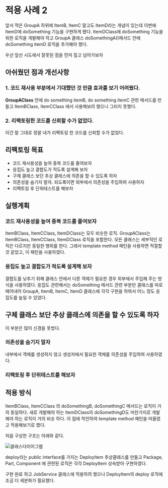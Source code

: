 # 적용 사례 2
앞서 적은 GroupA 하위에 ItemB, ItemC 말고도 ItemD라는 개념이 있는데 이번에 ItemD에 doSomething 기능을 구현하게 됐다. ItemDClass에 doSomething 기능을 위한 로직을 개발해야 하고 GroupA 클래스 doSomethingA()메서드 안에 doSomething itemD 로직을 추가해야 했다.

우선 앞선 시도에서 잘못된 점을 먼저 짚고 넘어가보자
## 아쉬웠던 점과 개선사항
### 1. 코드 재사용 부분에서 기대했던 것 만큼 효과를 보기 어려웠다.
**GroupAClass** 안에 do something itemB, do something itemC 관련 메서드를 만들고 ItemBClass, ItemCClass 에서 사용해보려 했으나 그러지 못했다.
### 2. 리팩토링한 코드를 신뢰할 수가 없었다.
이건 말 그대로 정말 내가 리팩토링 한 코드를 신뢰할 수가 없었다. 
## 리팩토링 목표
* 코드 재사용성을 높여 중복 코드를 줄여보자
* 응집도 높고 결합도가 적도록 설계해 보자
* 구체 클래스 보단 추상 클래스에 의존을 할 수 있도록 하자
* 의존성을 숨기지 말자. 되도록이면 외부에서 의존성을 주입하여 사용하자
* 리팩토링 후 단위테스트를 해보자
## 실행계획
### 코드 재사용성을 높여 중복 코드를 줄여보자
ItemBClass, ItemCClass, ItemDClass는 모두 비슷한 로직. GroupAClass는 ItemBClass, ItemCClass, ItemDClass 로직을 포함한다. 모든 클래스는 세부적인 로직은 다르지만 동일한 행위를 한다. 그래서 template method 패턴을 사용하면 적절할 것 같았고, 이 패턴을 사용하였다.
### 응집도 높고 결합도가 적도록 설계해 보자
결합도를 낮추기 위해 클래스 안에서 다른 객체가 필요한 경우 외부에서 주입해 주는 방식을 사용하였다. 응집도 관련해서는 doSomething 메서드 관련 부분만 클래스를 따로 떼어내어 GroupA, ItemB, ItemC, ItemD 클래스에 각각 구현을 하여서 어느 정도 응집도를 높일 수 있었다.
## 구체 클래스 보단 추상 클래스에 의존을 할 수 있도록 하자
이 부분은 많이 신경을 못썼다. 
### 의존성을 숨기지 말자
내부에서 객체를 생성하지 않고 생성자에서 필요한 객체를 의존성을 주입하여 사용하였다.
### 리팩토링 후 단위테스트를 해보자

## 적용 방식
ItemBClass, ItemCClass 의 doSomethingB, doSomethingC 메서드는 로직이 거의 동일하다. 새로 개발해야 하는 ItemDClass의 doSomethingD도 마찬가지로 개발해야 하는 로직이 거의 비슷 하다. 이 점에 착안하여 template method 패턴을 떠올렸고 적용해보기로 했다.

처음 구상한 구조는 아래와 같다. 

![클래스다이어그램]()

deploy라는 public interface를 가지는 DeployItem 추상클래스를 만들고 Package, Part, Component 에 관련된 로직은 각각 DeployItem 상속받아 구현하였다.

구현 완료 하고 JobService 클래스에 적용하려 했으나 DeployItem의 deploy 로직에 조금 더 세분화가 필요했다.